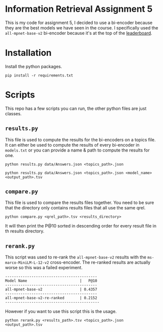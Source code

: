 # Information Retrieval Assignment 5
This is my code for assignment 5, I decided to use a bi-encoder because they are the best models we have seen in the course. I specifically used the `all-mpnet-base-v2` bi-encoder because it's at the top of the [leaderboard](https://sbert.net/docs/sentence_transformer/pretrained_models.html#original-models).

# Installation
Install the python packages.
```
pip install -r requirements.txt
```
# Scripts
This repo has a few scripts you can run, the other python files are just classes.

## `results.py`
This file is used to compute the results for the bi-encoders on a topics file.
It can either be used to compute the results of every bi-encoder in `models.txt`
or you can provide a name & path to compute the results for one.

```
python results.py data/Answers.json <topics_path>.json
```
```
python results.py data/Answers.json <topics_path>.json <model_name> <output_path>.tsv
```

## `compare.py`
This file is used to compare the results files together. You need to be sure that the directory only contains results files that all use the same qrel.
```
python compare.py <qrel_path>.tsv <results_directory>
```
It will then print the P@10 sorted in descending order for every result file in th results directory.

## `rerank.py`

This script was used to re-rank the `all-mpnet-base-v2` results with the `ms-marco-MiniLM-L-12-v2` cross-encoder. The re-ranked results are actually worse so this was a failed experiment.
```
------------------------------------------
Model Name                        |   P@10
------------------------------------------
all-mpnet-base-v2                 | 0.4357
------------------------------------------
all-mpnet-base-v2-re-ranked       | 0.2152
-------------------------------------------
```
However if you want to use this script this is the usage.
```
python rerank.py <results_path>.tsv <topics_path>.json <output_path>.tsv
```
